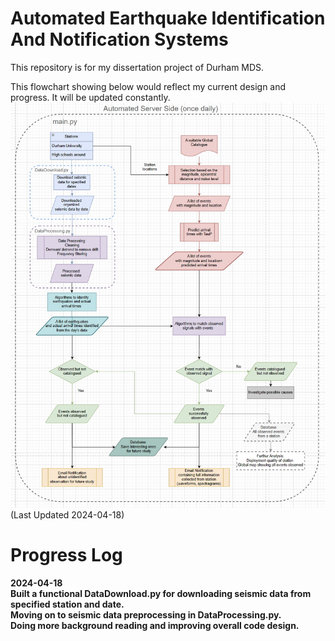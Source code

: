 # Automated Earthquake Identification And Notification Systems
This repository is for my dissertation project of Durham MDS. 


This flowchart showing below would reflect my current design and progress.
It will be updated constantly.
<img src="Flowchart.png" width="600"><br />
(Last Updated 2024-04-18)

# Progress Log
<b>2024-04-18<b/> <br />
Built a functional DataDownload.py for downloading seismic data from specified station and date.<br />
Moving on to seismic data preprocessing in DataProcessing.py. <br />
Doing more background reading and improving overall code design.<br />

<!-- draw.io diagram -->
<div class="mxgraph" style="max-width:100%;border:1px solid transparent;" data-mxgraph="{&quot;highlight&quot;:&quot;#0000ff&quot;,&quot;nav&quot;:true,&quot;resize&quot;:true,&quot;toolbar&quot;:&quot;zoom layers tags lightbox&quot;,&quot;edit&quot;:&quot;_blank&quot;,&quot;xml&quot;:&quot;&lt;mxfile host=\&quot;app.diagrams.net\&quot; modified=\&quot;2024-04-19T07:48:42.076Z\&quot; agent=\&quot;Mozilla/5.0 (Windows NT 10.0; Win64; x64) AppleWebKit/537.36 (KHTML, like Gecko) Chrome/123.0.0.0 Safari/537.36 Edg/123.0.0.0\&quot; etag=\&quot;BW_OB3jasQc9IB980AW9\&quot; version=\&quot;24.2.5\&quot; type=\&quot;google\&quot;&gt;\n  &lt;diagram id=\&quot;C5RBs43oDa-KdzZeNtuy\&quot; name=\&quot;Page-1\&quot;&gt;\n    &lt;mxGraphModel dx=\&quot;2893\&quot; dy=\&quot;1111\&quot; grid=\&quot;1\&quot; gridSize=\&quot;10\&quot; guides=\&quot;1\&quot; tooltips=\&quot;1\&quot; connect=\&quot;1\&quot; arrows=\&quot;1\&quot; fold=\&quot;1\&quot; page=\&quot;1\&quot; pageScale=\&quot;1\&quot; pageWidth=\&quot;827\&quot; pageHeight=\&quot;1169\&quot; math=\&quot;0\&quot; shadow=\&quot;0\&quot;&gt;\n      &lt;root&gt;\n        &lt;mxCell id=\&quot;WIyWlLk6GJQsqaUBKTNV-0\&quot; /&gt;\n        &lt;mxCell id=\&quot;WIyWlLk6GJQsqaUBKTNV-1\&quot; parent=\&quot;WIyWlLk6GJQsqaUBKTNV-0\&quot; /&gt;\n        &lt;mxCell id=\&quot;q90u5KoTLepI7LfrYKUF-15\&quot; value=\&quot;\&quot; style=\&quot;rounded=1;whiteSpace=wrap;html=1;fillColor=none;dashed=1;strokeWidth=2;strokeColor=#4D4D4D;\&quot; parent=\&quot;WIyWlLk6GJQsqaUBKTNV-1\&quot; vertex=\&quot;1\&quot;&gt;\n          &lt;mxGeometry y=\&quot;40\&quot; width=\&quot;1001.75\&quot; height=\&quot;1280\&quot; as=\&quot;geometry\&quot; /&gt;\n        &lt;/mxCell&gt;\n        &lt;mxCell id=\&quot;q90u5KoTLepI7LfrYKUF-11\&quot; value=\&quot;\&quot; style=\&quot;rounded=1;whiteSpace=wrap;html=1;fillColor=none;dashed=1;strokeWidth=2;strokeColor=#9673a6;\&quot; parent=\&quot;WIyWlLk6GJQsqaUBKTNV-1\&quot; vertex=\&quot;1\&quot;&gt;\n          &lt;mxGeometry x=\&quot;48.25\&quot; y=\&quot;409\&quot; width=\&quot;280\&quot; height=\&quot;205\&quot; as=\&quot;geometry\&quot; /&gt;\n        &lt;/mxCell&gt;\n        &lt;mxCell id=\&quot;wCw-hC6YUbfvhgpq3-qR-101\&quot; value=\&quot;\&quot; style=\&quot;rounded=1;whiteSpace=wrap;html=1;fillColor=none;dashed=1;strokeWidth=2;strokeColor=#58a6f8;\&quot; parent=\&quot;WIyWlLk6GJQsqaUBKTNV-1\&quot; vertex=\&quot;1\&quot;&gt;\n          &lt;mxGeometry x=\&quot;48.25\&quot; y=\&quot;210\&quot; width=\&quot;280\&quot; height=\&quot;177\&quot; as=\&quot;geometry\&quot; /&gt;\n        &lt;/mxCell&gt;\n        &lt;mxCell id=\&quot;wCw-hC6YUbfvhgpq3-qR-32\&quot; value=\&quot;\&quot; style=\&quot;edgeStyle=orthogonalEdgeStyle;rounded=0;orthogonalLoop=1;jettySize=auto;html=1;fillColor=#f8cecc;strokeColor=#b85450;\&quot; parent=\&quot;WIyWlLk6GJQsqaUBKTNV-1\&quot; source=\&quot;wCw-hC6YUbfvhgpq3-qR-13\&quot; target=\&quot;wCw-hC6YUbfvhgpq3-qR-31\&quot; edge=\&quot;1\&quot;&gt;\n          &lt;mxGeometry relative=\&quot;1\&quot; as=\&quot;geometry\&quot; /&gt;\n        &lt;/mxCell&gt;\n        &lt;mxCell id=\&quot;wCw-hC6YUbfvhgpq3-qR-13\&quot; value=\&quot;A list of events&amp;lt;div&amp;gt;with magnitude and location&amp;lt;/div&amp;gt;\&quot; style=\&quot;shape=parallelogram;perimeter=parallelogramPerimeter;whiteSpace=wrap;html=1;fixedSize=1;fillColor=#f8cecc;strokeColor=#b85450;\&quot; parent=\&quot;WIyWlLk6GJQsqaUBKTNV-1\&quot; vertex=\&quot;1\&quot;&gt;\n          &lt;mxGeometry x=\&quot;505.19\&quot; y=\&quot;310\&quot; width=\&quot;204.12\&quot; height=\&quot;50\&quot; as=\&quot;geometry\&quot; /&gt;\n        &lt;/mxCell&gt;\n        &lt;mxCell id=\&quot;wCw-hC6YUbfvhgpq3-qR-16\&quot; value=\&quot;\&quot; style=\&quot;edgeStyle=orthogonalEdgeStyle;rounded=0;orthogonalLoop=1;jettySize=auto;html=1;fillColor=#f8cecc;strokeColor=#b85450;\&quot; parent=\&quot;WIyWlLk6GJQsqaUBKTNV-1\&quot; source=\&quot;wCw-hC6YUbfvhgpq3-qR-14\&quot; target=\&quot;wCw-hC6YUbfvhgpq3-qR-15\&quot; edge=\&quot;1\&quot;&gt;\n          &lt;mxGeometry relative=\&quot;1\&quot; as=\&quot;geometry\&quot; /&gt;\n        &lt;/mxCell&gt;\n        &lt;mxCell id=\&quot;wCw-hC6YUbfvhgpq3-qR-14\&quot; value=\&quot;A suitable Global Catalogue\&quot; style=\&quot;shape=document;whiteSpace=wrap;html=1;boundedLbl=1;fillColor=#f8cecc;strokeColor=#b85450;\&quot; parent=\&quot;WIyWlLk6GJQsqaUBKTNV-1\&quot; vertex=\&quot;1\&quot;&gt;\n          &lt;mxGeometry x=\&quot;547.25\&quot; y=\&quot;110\&quot; width=\&quot;120\&quot; height=\&quot;70\&quot; as=\&quot;geometry\&quot; /&gt;\n        &lt;/mxCell&gt;\n        &lt;mxCell id=\&quot;wCw-hC6YUbfvhgpq3-qR-18\&quot; value=\&quot;\&quot; style=\&quot;edgeStyle=orthogonalEdgeStyle;rounded=0;orthogonalLoop=1;jettySize=auto;html=1;fillColor=#f8cecc;strokeColor=#b85450;\&quot; parent=\&quot;WIyWlLk6GJQsqaUBKTNV-1\&quot; source=\&quot;wCw-hC6YUbfvhgpq3-qR-15\&quot; target=\&quot;wCw-hC6YUbfvhgpq3-qR-13\&quot; edge=\&quot;1\&quot;&gt;\n          &lt;mxGeometry relative=\&quot;1\&quot; as=\&quot;geometry\&quot; /&gt;\n        &lt;/mxCell&gt;\n        &lt;mxCell id=\&quot;wCw-hC6YUbfvhgpq3-qR-15\&quot; value=\&quot;Selection&amp;amp;nbsp;&amp;lt;span style=&amp;quot;background-color: initial;&amp;quot;&amp;gt;based on the magnitude, epicentral distance and noise level&amp;lt;/span&amp;gt;\&quot; style=\&quot;shape=process;whiteSpace=wrap;html=1;backgroundOutline=1;fillColor=#f8cecc;strokeColor=#b85450;\&quot; parent=\&quot;WIyWlLk6GJQsqaUBKTNV-1\&quot; vertex=\&quot;1\&quot;&gt;\n          &lt;mxGeometry x=\&quot;506.25\&quot; y=\&quot;210\&quot; width=\&quot;202\&quot; height=\&quot;60\&quot; as=\&quot;geometry\&quot; /&gt;\n        &lt;/mxCell&gt;\n        &lt;mxCell id=\&quot;wCw-hC6YUbfvhgpq3-qR-30\&quot; value=\&quot;\&quot; style=\&quot;edgeStyle=orthogonalEdgeStyle;rounded=0;orthogonalLoop=1;jettySize=auto;html=1;fillColor=#dae8fc;strokeColor=#6c8ebf;\&quot; parent=\&quot;WIyWlLk6GJQsqaUBKTNV-1\&quot; source=\&quot;wCw-hC6YUbfvhgpq3-qR-22\&quot; target=\&quot;wCw-hC6YUbfvhgpq3-qR-29\&quot; edge=\&quot;1\&quot;&gt;\n          &lt;mxGeometry relative=\&quot;1\&quot; as=\&quot;geometry\&quot; /&gt;\n        &lt;/mxCell&gt;\n        &lt;mxCell id=\&quot;wCw-hC6YUbfvhgpq3-qR-22\&quot; value=\&quot;Stations\&quot; style=\&quot;swimlane;fontStyle=0;childLayout=stackLayout;horizontal=1;startSize=30;horizontalStack=0;resizeParent=1;resizeParentMax=0;resizeLast=0;collapsible=1;marginBottom=0;whiteSpace=wrap;html=1;fillColor=#dae8fc;strokeColor=#6c8ebf;\&quot; parent=\&quot;WIyWlLk6GJQsqaUBKTNV-1\&quot; vertex=\&quot;1\&quot;&gt;\n          &lt;mxGeometry x=\&quot;115.49\&quot; y=\&quot;100\&quot; width=\&quot;140\&quot; height=\&quot;90\&quot; as=\&quot;geometry\&quot;&gt;\n            &lt;mxRectangle x=\&quot;20\&quot; y=\&quot;290\&quot; width=\&quot;60\&quot; height=\&quot;30\&quot; as=\&quot;alternateBounds\&quot; /&gt;\n          &lt;/mxGeometry&gt;\n        &lt;/mxCell&gt;\n        &lt;mxCell id=\&quot;wCw-hC6YUbfvhgpq3-qR-23\&quot; value=\&quot;Durham University\&quot; style=\&quot;text;strokeColor=#6c8ebf;fillColor=#dae8fc;align=left;verticalAlign=middle;spacingLeft=4;spacingRight=4;overflow=hidden;points=[[0,0.5],[1,0.5]];portConstraint=eastwest;rotatable=0;whiteSpace=wrap;html=1;\&quot; parent=\&quot;wCw-hC6YUbfvhgpq3-qR-22\&quot; vertex=\&quot;1\&quot;&gt;\n          &lt;mxGeometry y=\&quot;30\&quot; width=\&quot;140\&quot; height=\&quot;30\&quot; as=\&quot;geometry\&quot; /&gt;\n        &lt;/mxCell&gt;\n        &lt;mxCell id=\&quot;wCw-hC6YUbfvhgpq3-qR-24\&quot; value=\&quot;HIgh schools around\&quot; style=\&quot;text;strokeColor=#6c8ebf;fillColor=#dae8fc;align=left;verticalAlign=middle;spacingLeft=4;spacingRight=4;overflow=hidden;points=[[0,0.5],[1,0.5]];portConstraint=eastwest;rotatable=0;whiteSpace=wrap;html=1;\&quot; parent=\&quot;wCw-hC6YUbfvhgpq3-qR-22\&quot; vertex=\&quot;1\&quot;&gt;\n          &lt;mxGeometry y=\&quot;60\&quot; width=\&quot;140\&quot; height=\&quot;30\&quot; as=\&quot;geometry\&quot; /&gt;\n        &lt;/mxCell&gt;\n        &lt;mxCell id=\&quot;q90u5KoTLepI7LfrYKUF-9\&quot; style=\&quot;edgeStyle=orthogonalEdgeStyle;rounded=0;orthogonalLoop=1;jettySize=auto;html=1;exitX=0.5;exitY=1;exitDx=0;exitDy=0;entryX=0.5;entryY=0;entryDx=0;entryDy=0;fillColor=#dae8fc;strokeColor=#6c8ebf;\&quot; parent=\&quot;WIyWlLk6GJQsqaUBKTNV-1\&quot; source=\&quot;wCw-hC6YUbfvhgpq3-qR-29\&quot; target=\&quot;q90u5KoTLepI7LfrYKUF-8\&quot; edge=\&quot;1\&quot;&gt;\n          &lt;mxGeometry relative=\&quot;1\&quot; as=\&quot;geometry\&quot; /&gt;\n        &lt;/mxCell&gt;\n        &lt;mxCell id=\&quot;wCw-hC6YUbfvhgpq3-qR-29\&quot; value=\&quot;Download seismic data for specified dates\&quot; style=\&quot;rounded=0;whiteSpace=wrap;html=1;fillColor=#dae8fc;strokeColor=#6c8ebf;\&quot; parent=\&quot;WIyWlLk6GJQsqaUBKTNV-1\&quot; vertex=\&quot;1\&quot;&gt;\n          &lt;mxGeometry x=\&quot;126.24\&quot; y=\&quot;240\&quot; width=\&quot;120\&quot; height=\&quot;50\&quot; as=\&quot;geometry\&quot; /&gt;\n        &lt;/mxCell&gt;\n        &lt;mxCell id=\&quot;wCw-hC6YUbfvhgpq3-qR-42\&quot; value=\&quot;\&quot; style=\&quot;edgeStyle=orthogonalEdgeStyle;rounded=0;orthogonalLoop=1;jettySize=auto;html=1;fillColor=#f8cecc;strokeColor=#b85450;\&quot; parent=\&quot;WIyWlLk6GJQsqaUBKTNV-1\&quot; source=\&quot;wCw-hC6YUbfvhgpq3-qR-31\&quot; target=\&quot;wCw-hC6YUbfvhgpq3-qR-41\&quot; edge=\&quot;1\&quot;&gt;\n          &lt;mxGeometry relative=\&quot;1\&quot; as=\&quot;geometry\&quot; /&gt;\n        &lt;/mxCell&gt;\n        &lt;mxCell id=\&quot;wCw-hC6YUbfvhgpq3-qR-31\&quot; value=\&quot;Predict arrival times with TauP\&quot; style=\&quot;shape=process;whiteSpace=wrap;html=1;backgroundOutline=1;fillColor=#f8cecc;strokeColor=#b85450;\&quot; parent=\&quot;WIyWlLk6GJQsqaUBKTNV-1\&quot; vertex=\&quot;1\&quot;&gt;\n          &lt;mxGeometry x=\&quot;544\&quot; y=\&quot;400\&quot; width=\&quot;126.5\&quot; height=\&quot;60\&quot; as=\&quot;geometry\&quot; /&gt;\n        &lt;/mxCell&gt;\n        &lt;mxCell id=\&quot;wCw-hC6YUbfvhgpq3-qR-83\&quot; style=\&quot;edgeStyle=orthogonalEdgeStyle;rounded=0;orthogonalLoop=1;jettySize=auto;html=1;exitX=1;exitY=0.5;exitDx=0;exitDy=0;\&quot; parent=\&quot;WIyWlLk6GJQsqaUBKTNV-1\&quot; source=\&quot;wCw-hC6YUbfvhgpq3-qR-36\&quot; target=\&quot;wCw-hC6YUbfvhgpq3-qR-60\&quot; edge=\&quot;1\&quot;&gt;\n          &lt;mxGeometry relative=\&quot;1\&quot; as=\&quot;geometry\&quot; /&gt;\n        &lt;/mxCell&gt;\n        &lt;mxCell id=\&quot;wCw-hC6YUbfvhgpq3-qR-91\&quot; style=\&quot;edgeStyle=orthogonalEdgeStyle;rounded=0;orthogonalLoop=1;jettySize=auto;html=1;exitX=0.5;exitY=1;exitDx=0;exitDy=0;\&quot; parent=\&quot;WIyWlLk6GJQsqaUBKTNV-1\&quot; source=\&quot;wCw-hC6YUbfvhgpq3-qR-36\&quot; target=\&quot;wCw-hC6YUbfvhgpq3-qR-79\&quot; edge=\&quot;1\&quot;&gt;\n          &lt;mxGeometry relative=\&quot;1\&quot; as=\&quot;geometry\&quot; /&gt;\n        &lt;/mxCell&gt;\n        &lt;mxCell id=\&quot;wCw-hC6YUbfvhgpq3-qR-36\&quot; value=\&quot;A list of earthquakes&amp;lt;div&amp;gt;and actual arrival times identified&amp;lt;/div&amp;gt;&amp;lt;div&amp;gt;from the day&amp;#39;s data&amp;lt;/div&amp;gt;\&quot; style=\&quot;shape=parallelogram;html=1;strokeWidth=2;perimeter=parallelogramPerimeter;whiteSpace=wrap;rounded=1;arcSize=12;size=0.23;fillColor=#b0e3e6;strokeColor=#0e8088;\&quot; parent=\&quot;WIyWlLk6GJQsqaUBKTNV-1\&quot; vertex=\&quot;1\&quot;&gt;\n          &lt;mxGeometry x=\&quot;66.33\&quot; y=\&quot;710\&quot; width=\&quot;242.37\&quot; height=\&quot;60\&quot; as=\&quot;geometry\&quot; /&gt;\n        &lt;/mxCell&gt;\n        &lt;mxCell id=\&quot;wCw-hC6YUbfvhgpq3-qR-40\&quot; value=\&quot;Station&amp;lt;div&amp;gt;locations&amp;lt;/div&amp;gt;\&quot; style=\&quot;text;html=1;align=center;verticalAlign=middle;whiteSpace=wrap;rounded=0;\&quot; parent=\&quot;WIyWlLk6GJQsqaUBKTNV-1\&quot; vertex=\&quot;1\&quot;&gt;\n          &lt;mxGeometry x=\&quot;414\&quot; y=\&quot;200\&quot; width=\&quot;60\&quot; height=\&quot;30\&quot; as=\&quot;geometry\&quot; /&gt;\n        &lt;/mxCell&gt;\n        &lt;mxCell id=\&quot;wCw-hC6YUbfvhgpq3-qR-49\&quot; value=\&quot;\&quot; style=\&quot;edgeStyle=orthogonalEdgeStyle;rounded=0;orthogonalLoop=1;jettySize=auto;html=1;entryX=0.5;entryY=0;entryDx=0;entryDy=0;\&quot; parent=\&quot;WIyWlLk6GJQsqaUBKTNV-1\&quot; source=\&quot;wCw-hC6YUbfvhgpq3-qR-41\&quot; target=\&quot;wCw-hC6YUbfvhgpq3-qR-60\&quot; edge=\&quot;1\&quot;&gt;\n          &lt;mxGeometry relative=\&quot;1\&quot; as=\&quot;geometry\&quot;&gt;\n            &lt;mxPoint x=\&quot;487.1494117647061\&quot; y=\&quot;760.0166875260745\&quot; as=\&quot;targetPoint\&quot; /&gt;\n          &lt;/mxGeometry&gt;\n        &lt;/mxCell&gt;\n        &lt;mxCell id=\&quot;wCw-hC6YUbfvhgpq3-qR-41\&quot; value=\&quot;A list of events&amp;lt;div&amp;gt;with magnitude and location+&amp;lt;/div&amp;gt;&amp;lt;div&amp;gt;predicted arrival times&amp;lt;/div&amp;gt;\&quot; style=\&quot;shape=parallelogram;html=1;strokeWidth=2;perimeter=parallelogramPerimeter;whiteSpace=wrap;rounded=1;arcSize=12;size=0.23;fillColor=#f8cecc;strokeColor=#b85450;\&quot; parent=\&quot;WIyWlLk6GJQsqaUBKTNV-1\&quot; vertex=\&quot;1\&quot;&gt;\n          &lt;mxGeometry x=\&quot;460\&quot; y=\&quot;495\&quot; width=\&quot;294.5\&quot; height=\&quot;60\&quot; as=\&quot;geometry\&quot; /&gt;\n        &lt;/mxCell&gt;\n        &lt;mxCell id=\&quot;q90u5KoTLepI7LfrYKUF-3\&quot; style=\&quot;edgeStyle=orthogonalEdgeStyle;rounded=0;orthogonalLoop=1;jettySize=auto;html=1;exitX=0.5;exitY=1;exitDx=0;exitDy=0;entryX=0.5;entryY=0;entryDx=0;entryDy=0;fillColor=#dae8fc;strokeColor=#6c8ebf;\&quot; parent=\&quot;WIyWlLk6GJQsqaUBKTNV-1\&quot; source=\&quot;wCw-hC6YUbfvhgpq3-qR-43\&quot; target=\&quot;q90u5KoTLepI7LfrYKUF-1\&quot; edge=\&quot;1\&quot;&gt;\n          &lt;mxGeometry relative=\&quot;1\&quot; as=\&quot;geometry\&quot; /&gt;\n        &lt;/mxCell&gt;\n        &lt;mxCell id=\&quot;wCw-hC6YUbfvhgpq3-qR-43\&quot; value=\&quot;Data Processing:&amp;lt;div&amp;gt;Cleaning&amp;lt;br&amp;gt;&amp;lt;div&amp;gt;Demean/ detrend to remove drift&amp;lt;/div&amp;gt;&amp;lt;div&amp;gt;Frequency filtering&amp;lt;/div&amp;gt;&amp;lt;/div&amp;gt;\&quot; style=\&quot;shape=process;whiteSpace=wrap;html=1;backgroundOutline=1;fillColor=#e1d5e7;strokeColor=#9673a6;\&quot; parent=\&quot;WIyWlLk6GJQsqaUBKTNV-1\&quot; vertex=\&quot;1\&quot;&gt;\n          &lt;mxGeometry x=\&quot;71.99\&quot; y=\&quot;443\&quot; width=\&quot;231\&quot; height=\&quot;75\&quot; as=\&quot;geometry\&quot; /&gt;\n        &lt;/mxCell&gt;\n        &lt;mxCell id=\&quot;wCw-hC6YUbfvhgpq3-qR-82\&quot; value=\&quot;\&quot; style=\&quot;edgeStyle=orthogonalEdgeStyle;rounded=0;orthogonalLoop=1;jettySize=auto;html=1;fillColor=#b0e3e6;strokeColor=#0e8088;\&quot; parent=\&quot;WIyWlLk6GJQsqaUBKTNV-1\&quot; source=\&quot;wCw-hC6YUbfvhgpq3-qR-59\&quot; target=\&quot;wCw-hC6YUbfvhgpq3-qR-36\&quot; edge=\&quot;1\&quot;&gt;\n          &lt;mxGeometry relative=\&quot;1\&quot; as=\&quot;geometry\&quot; /&gt;\n        &lt;/mxCell&gt;\n        &lt;mxCell id=\&quot;wCw-hC6YUbfvhgpq3-qR-59\&quot; value=\&quot;Algorithms to identify earthquakes and actual arrival times&amp;amp;nbsp;\&quot; style=\&quot;rounded=0;whiteSpace=wrap;html=1;fillColor=#b0e3e6;strokeColor=#0e8088;\&quot; parent=\&quot;WIyWlLk6GJQsqaUBKTNV-1\&quot; vertex=\&quot;1\&quot;&gt;\n          &lt;mxGeometry x=\&quot;105.74000000000001\&quot; y=\&quot;630\&quot; width=\&quot;161\&quot; height=\&quot;60\&quot; as=\&quot;geometry\&quot; /&gt;\n        &lt;/mxCell&gt;\n        &lt;mxCell id=\&quot;wCw-hC6YUbfvhgpq3-qR-65\&quot; value=\&quot;\&quot; style=\&quot;edgeStyle=orthogonalEdgeStyle;rounded=0;orthogonalLoop=1;jettySize=auto;html=1;\&quot; parent=\&quot;WIyWlLk6GJQsqaUBKTNV-1\&quot; source=\&quot;wCw-hC6YUbfvhgpq3-qR-60\&quot; target=\&quot;wCw-hC6YUbfvhgpq3-qR-64\&quot; edge=\&quot;1\&quot;&gt;\n          &lt;mxGeometry relative=\&quot;1\&quot; as=\&quot;geometry\&quot; /&gt;\n        &lt;/mxCell&gt;\n        &lt;mxCell id=\&quot;wCw-hC6YUbfvhgpq3-qR-60\&quot; value=\&quot;Algorithms to match observed signals with events&amp;amp;nbsp;&amp;amp;nbsp;\&quot; style=\&quot;rounded=0;whiteSpace=wrap;html=1;fillColor=#e1d5e7;strokeColor=#9673a6;\&quot; parent=\&quot;WIyWlLk6GJQsqaUBKTNV-1\&quot; vertex=\&quot;1\&quot;&gt;\n          &lt;mxGeometry x=\&quot;520.5\&quot; y=\&quot;710\&quot; width=\&quot;173.5\&quot; height=\&quot;60\&quot; as=\&quot;geometry\&quot; /&gt;\n        &lt;/mxCell&gt;\n        &lt;mxCell id=\&quot;wCw-hC6YUbfvhgpq3-qR-76\&quot; value=\&quot;\&quot; style=\&quot;edgeStyle=orthogonalEdgeStyle;rounded=0;orthogonalLoop=1;jettySize=auto;html=1;fillColor=#d5e8d4;strokeColor=#82b366;\&quot; parent=\&quot;WIyWlLk6GJQsqaUBKTNV-1\&quot; source=\&quot;wCw-hC6YUbfvhgpq3-qR-64\&quot; target=\&quot;wCw-hC6YUbfvhgpq3-qR-73\&quot; edge=\&quot;1\&quot;&gt;\n          &lt;mxGeometry relative=\&quot;1\&quot; as=\&quot;geometry\&quot; /&gt;\n        &lt;/mxCell&gt;\n        &lt;mxCell id=\&quot;wCw-hC6YUbfvhgpq3-qR-80\&quot; value=\&quot;\&quot; style=\&quot;edgeStyle=orthogonalEdgeStyle;rounded=0;orthogonalLoop=1;jettySize=auto;html=1;fillColor=#d5e8d4;strokeColor=#82b366;\&quot; parent=\&quot;WIyWlLk6GJQsqaUBKTNV-1\&quot; source=\&quot;wCw-hC6YUbfvhgpq3-qR-64\&quot; target=\&quot;wCw-hC6YUbfvhgpq3-qR-74\&quot; edge=\&quot;1\&quot;&gt;\n          &lt;mxGeometry relative=\&quot;1\&quot; as=\&quot;geometry\&quot; /&gt;\n        &lt;/mxCell&gt;\n        &lt;mxCell id=\&quot;wCw-hC6YUbfvhgpq3-qR-64\&quot; value=\&quot;Event match with&amp;amp;nbsp;&amp;lt;div&amp;gt;observed signal&amp;lt;/div&amp;gt;\&quot; style=\&quot;rhombus;whiteSpace=wrap;html=1;fillColor=#d5e8d4;strokeColor=#82b366;\&quot; parent=\&quot;WIyWlLk6GJQsqaUBKTNV-1\&quot; vertex=\&quot;1\&quot;&gt;\n          &lt;mxGeometry x=\&quot;530.5\&quot; y=\&quot;850\&quot; width=\&quot;153\&quot; height=\&quot;80\&quot; as=\&quot;geometry\&quot; /&gt;\n        &lt;/mxCell&gt;\n        &lt;mxCell id=\&quot;wCw-hC6YUbfvhgpq3-qR-69\&quot; value=\&quot;Yes\&quot; style=\&quot;text;html=1;align=center;verticalAlign=middle;whiteSpace=wrap;rounded=0;\&quot; parent=\&quot;WIyWlLk6GJQsqaUBKTNV-1\&quot; vertex=\&quot;1\&quot;&gt;\n          &lt;mxGeometry x=\&quot;610.25\&quot; y=\&quot;940\&quot; width=\&quot;60\&quot; height=\&quot;30\&quot; as=\&quot;geometry\&quot; /&gt;\n        &lt;/mxCell&gt;\n        &lt;mxCell id=\&quot;wCw-hC6YUbfvhgpq3-qR-72\&quot; value=\&quot;No\&quot; style=\&quot;text;html=1;align=center;verticalAlign=middle;whiteSpace=wrap;rounded=0;\&quot; parent=\&quot;WIyWlLk6GJQsqaUBKTNV-1\&quot; vertex=\&quot;1\&quot;&gt;\n          &lt;mxGeometry x=\&quot;708\&quot; y=\&quot;860\&quot; width=\&quot;60\&quot; height=\&quot;30\&quot; as=\&quot;geometry\&quot; /&gt;\n        &lt;/mxCell&gt;\n        &lt;mxCell id=\&quot;wCw-hC6YUbfvhgpq3-qR-92\&quot; style=\&quot;edgeStyle=orthogonalEdgeStyle;rounded=0;orthogonalLoop=1;jettySize=auto;html=1;exitX=0;exitY=0.5;exitDx=0;exitDy=0;entryX=1;entryY=0.5;entryDx=0;entryDy=0;fillColor=#d5e8d4;strokeColor=#82b366;\&quot; parent=\&quot;WIyWlLk6GJQsqaUBKTNV-1\&quot; source=\&quot;wCw-hC6YUbfvhgpq3-qR-73\&quot; target=\&quot;wCw-hC6YUbfvhgpq3-qR-79\&quot; edge=\&quot;1\&quot;&gt;\n          &lt;mxGeometry relative=\&quot;1\&quot; as=\&quot;geometry\&quot; /&gt;\n        &lt;/mxCell&gt;\n        &lt;mxCell id=\&quot;wCw-hC6YUbfvhgpq3-qR-111\&quot; style=\&quot;edgeStyle=orthogonalEdgeStyle;rounded=0;orthogonalLoop=1;jettySize=auto;html=1;entryX=0.923;entryY=0.5;entryDx=0;entryDy=0;entryPerimeter=0;\&quot; parent=\&quot;WIyWlLk6GJQsqaUBKTNV-1\&quot; source=\&quot;wCw-hC6YUbfvhgpq3-qR-73\&quot; target=\&quot;wCw-hC6YUbfvhgpq3-qR-107\&quot; edge=\&quot;1\&quot;&gt;\n          &lt;mxGeometry relative=\&quot;1\&quot; as=\&quot;geometry\&quot;&gt;\n            &lt;Array as=\&quot;points\&quot;&gt;\n              &lt;mxPoint x=\&quot;607\&quot; y=\&quot;1140\&quot; /&gt;\n            &lt;/Array&gt;\n            &lt;mxPoint x=\&quot;546.5662499999999\&quot; y=\&quot;1140\&quot; as=\&quot;targetPoint\&quot; /&gt;\n          &lt;/mxGeometry&gt;\n        &lt;/mxCell&gt;\n        &lt;mxCell id=\&quot;ybGf1RiUnMT0MFURnCF_-5\&quot; style=\&quot;edgeStyle=orthogonalEdgeStyle;rounded=0;orthogonalLoop=1;jettySize=auto;html=1;entryX=0.5;entryY=0;entryDx=0;entryDy=0;strokeColor=#808080;\&quot; parent=\&quot;WIyWlLk6GJQsqaUBKTNV-1\&quot; source=\&quot;wCw-hC6YUbfvhgpq3-qR-73\&quot; target=\&quot;ybGf1RiUnMT0MFURnCF_-2\&quot; edge=\&quot;1\&quot;&gt;\n          &lt;mxGeometry relative=\&quot;1\&quot; as=\&quot;geometry\&quot; /&gt;\n        &lt;/mxCell&gt;\n        &lt;mxCell id=\&quot;wCw-hC6YUbfvhgpq3-qR-73\&quot; value=\&quot;&amp;lt;span style=&amp;quot;background-color: initial;&amp;quot;&amp;gt;Events&amp;amp;nbsp;&amp;lt;/span&amp;gt;&amp;lt;div&amp;gt;&amp;lt;span style=&amp;quot;background-color: initial;&amp;quot;&amp;gt;successfully&amp;amp;nbsp;&amp;lt;/span&amp;gt;&amp;lt;/div&amp;gt;&amp;lt;div&amp;gt;&amp;lt;span style=&amp;quot;background-color: initial;&amp;quot;&amp;gt;observed&amp;amp;nbsp;&amp;lt;/span&amp;gt;&amp;lt;/div&amp;gt;\&quot; style=\&quot;shape=parallelogram;html=1;strokeWidth=1;perimeter=parallelogramPerimeter;whiteSpace=wrap;rounded=1;arcSize=12;size=0.23;fillColor=#d5e8d4;strokeColor=#82b366;\&quot; parent=\&quot;WIyWlLk6GJQsqaUBKTNV-1\&quot; vertex=\&quot;1\&quot;&gt;\n          &lt;mxGeometry x=\&quot;522.5\&quot; y=\&quot;1000\&quot; width=\&quot;169\&quot; height=\&quot;60\&quot; as=\&quot;geometry\&quot; /&gt;\n        &lt;/mxCell&gt;\n        &lt;mxCell id=\&quot;wCw-hC6YUbfvhgpq3-qR-100\&quot; value=\&quot;\&quot; style=\&quot;edgeStyle=orthogonalEdgeStyle;rounded=0;orthogonalLoop=1;jettySize=auto;html=1;\&quot; parent=\&quot;WIyWlLk6GJQsqaUBKTNV-1\&quot; source=\&quot;wCw-hC6YUbfvhgpq3-qR-74\&quot; target=\&quot;wCw-hC6YUbfvhgpq3-qR-99\&quot; edge=\&quot;1\&quot;&gt;\n          &lt;mxGeometry relative=\&quot;1\&quot; as=\&quot;geometry\&quot; /&gt;\n        &lt;/mxCell&gt;\n        &lt;mxCell id=\&quot;wCw-hC6YUbfvhgpq3-qR-74\&quot; value=\&quot;Events&amp;amp;nbsp;&amp;lt;span style=&amp;quot;background-color: initial;&amp;quot;&amp;gt;catalogued&amp;amp;nbsp;&amp;lt;/span&amp;gt;&amp;lt;div&amp;gt;but not observed&amp;lt;/div&amp;gt;\&quot; style=\&quot;shape=parallelogram;html=1;strokeWidth=1;perimeter=parallelogramPerimeter;whiteSpace=wrap;rounded=1;arcSize=12;size=0.23;fillColor=#d5e8d4;strokeColor=#82b366;\&quot; parent=\&quot;WIyWlLk6GJQsqaUBKTNV-1\&quot; vertex=\&quot;1\&quot;&gt;\n          &lt;mxGeometry x=\&quot;753.5\&quot; y=\&quot;860\&quot; width=\&quot;179.5\&quot; height=\&quot;60\&quot; as=\&quot;geometry\&quot; /&gt;\n        &lt;/mxCell&gt;\n        &lt;mxCell id=\&quot;wCw-hC6YUbfvhgpq3-qR-98\&quot; value=\&quot;\&quot; style=\&quot;edgeStyle=orthogonalEdgeStyle;rounded=0;orthogonalLoop=1;jettySize=auto;html=1;\&quot; parent=\&quot;WIyWlLk6GJQsqaUBKTNV-1\&quot; source=\&quot;wCw-hC6YUbfvhgpq3-qR-75\&quot; target=\&quot;wCw-hC6YUbfvhgpq3-qR-96\&quot; edge=\&quot;1\&quot;&gt;\n          &lt;mxGeometry relative=\&quot;1\&quot; as=\&quot;geometry\&quot; /&gt;\n        &lt;/mxCell&gt;\n        &lt;mxCell id=\&quot;wCw-hC6YUbfvhgpq3-qR-110\&quot; style=\&quot;edgeStyle=orthogonalEdgeStyle;rounded=0;orthogonalLoop=1;jettySize=auto;html=1;exitX=0.5;exitY=1;exitDx=0;exitDy=0;\&quot; parent=\&quot;WIyWlLk6GJQsqaUBKTNV-1\&quot; source=\&quot;wCw-hC6YUbfvhgpq3-qR-75\&quot; target=\&quot;wCw-hC6YUbfvhgpq3-qR-107\&quot; edge=\&quot;1\&quot;&gt;\n          &lt;mxGeometry relative=\&quot;1\&quot; as=\&quot;geometry\&quot;&gt;\n            &lt;Array as=\&quot;points\&quot;&gt;\n              &lt;mxPoint x=\&quot;188\&quot; y=\&quot;1140\&quot; /&gt;\n            &lt;/Array&gt;\n            &lt;mxPoint x=\&quot;253.17375000000004\&quot; y=\&quot;1140\&quot; as=\&quot;targetPoint\&quot; /&gt;\n          &lt;/mxGeometry&gt;\n        &lt;/mxCell&gt;\n        &lt;mxCell id=\&quot;wCw-hC6YUbfvhgpq3-qR-75\&quot; value=\&quot;Events&amp;amp;nbsp;&amp;lt;span style=&amp;quot;background-color: initial;&amp;quot;&amp;gt;observed&amp;lt;/span&amp;gt;&amp;lt;div&amp;gt;but not&amp;amp;nbsp;&amp;lt;span style=&amp;quot;background-color: initial;&amp;quot;&amp;gt;catalogued&amp;lt;/span&amp;gt;&amp;lt;/div&amp;gt;\&quot; style=\&quot;shape=parallelogram;html=1;strokeWidth=1;perimeter=parallelogramPerimeter;whiteSpace=wrap;rounded=1;arcSize=12;size=0.23;fillColor=#d5e8d4;strokeColor=#82b366;\&quot; parent=\&quot;WIyWlLk6GJQsqaUBKTNV-1\&quot; vertex=\&quot;1\&quot;&gt;\n          &lt;mxGeometry x=\&quot;97.25\&quot; y=\&quot;1000\&quot; width=\&quot;180.5\&quot; height=\&quot;60\&quot; as=\&quot;geometry\&quot; /&gt;\n        &lt;/mxCell&gt;\n        &lt;mxCell id=\&quot;wCw-hC6YUbfvhgpq3-qR-89\&quot; value=\&quot;\&quot; style=\&quot;edgeStyle=orthogonalEdgeStyle;rounded=0;orthogonalLoop=1;jettySize=auto;html=1;fillColor=#d5e8d4;strokeColor=#82b366;\&quot; parent=\&quot;WIyWlLk6GJQsqaUBKTNV-1\&quot; source=\&quot;wCw-hC6YUbfvhgpq3-qR-79\&quot; target=\&quot;wCw-hC6YUbfvhgpq3-qR-75\&quot; edge=\&quot;1\&quot;&gt;\n          &lt;mxGeometry relative=\&quot;1\&quot; as=\&quot;geometry\&quot; /&gt;\n        &lt;/mxCell&gt;\n        &lt;mxCell id=\&quot;wCw-hC6YUbfvhgpq3-qR-79\&quot; value=\&quot;&amp;lt;div&amp;gt;Observed but not catalogued&amp;lt;/div&amp;gt;\&quot; style=\&quot;rhombus;whiteSpace=wrap;html=1;fillColor=#d5e8d4;strokeColor=#82b366;\&quot; parent=\&quot;WIyWlLk6GJQsqaUBKTNV-1\&quot; vertex=\&quot;1\&quot;&gt;\n          &lt;mxGeometry x=\&quot;110.99000000000001\&quot; y=\&quot;850\&quot; width=\&quot;153\&quot; height=\&quot;80\&quot; as=\&quot;geometry\&quot; /&gt;\n        &lt;/mxCell&gt;\n        &lt;mxCell id=\&quot;wCw-hC6YUbfvhgpq3-qR-90\&quot; value=\&quot;Yes\&quot; style=\&quot;text;html=1;align=center;verticalAlign=middle;whiteSpace=wrap;rounded=0;\&quot; parent=\&quot;WIyWlLk6GJQsqaUBKTNV-1\&quot; vertex=\&quot;1\&quot;&gt;\n          &lt;mxGeometry x=\&quot;187.49\&quot; y=\&quot;940\&quot; width=\&quot;60\&quot; height=\&quot;30\&quot; as=\&quot;geometry\&quot; /&gt;\n        &lt;/mxCell&gt;\n        &lt;mxCell id=\&quot;wCw-hC6YUbfvhgpq3-qR-94\&quot; value=\&quot;Email Notification&amp;lt;div&amp;gt;containing full information collected from station&amp;lt;/div&amp;gt;&amp;lt;div&amp;gt;(waveforms, spectragrams)&amp;lt;/div&amp;gt;\&quot; style=\&quot;shape=process;whiteSpace=wrap;html=1;backgroundOutline=1;fillColor=#ffe6cc;strokeColor=#d79b00;\&quot; parent=\&quot;WIyWlLk6GJQsqaUBKTNV-1\&quot; vertex=\&quot;1\&quot;&gt;\n          &lt;mxGeometry x=\&quot;507.25\&quot; y=\&quot;1210\&quot; width=\&quot;199.5\&quot; height=\&quot;60\&quot; as=\&quot;geometry\&quot; /&gt;\n        &lt;/mxCell&gt;\n        &lt;mxCell id=\&quot;wCw-hC6YUbfvhgpq3-qR-96\&quot; value=\&quot;Email Notification&amp;lt;div&amp;gt;about unidentified observation for future study&amp;lt;/div&amp;gt;\&quot; style=\&quot;shape=process;whiteSpace=wrap;html=1;backgroundOutline=1;fillColor=#ffe6cc;strokeColor=#d79b00;\&quot; parent=\&quot;WIyWlLk6GJQsqaUBKTNV-1\&quot; vertex=\&quot;1\&quot;&gt;\n          &lt;mxGeometry x=\&quot;87.75000000000001\&quot; y=\&quot;1210\&quot; width=\&quot;199.5\&quot; height=\&quot;60\&quot; as=\&quot;geometry\&quot; /&gt;\n        &lt;/mxCell&gt;\n        &lt;mxCell id=\&quot;wCw-hC6YUbfvhgpq3-qR-99\&quot; value=\&quot;Investigate possible causes\&quot; style=\&quot;rounded=0;whiteSpace=wrap;html=1;fillColor=#CCCCCC;strokeColor=#666666;\&quot; parent=\&quot;WIyWlLk6GJQsqaUBKTNV-1\&quot; vertex=\&quot;1\&quot;&gt;\n          &lt;mxGeometry x=\&quot;766.25\&quot; y=\&quot;940\&quot; width=\&quot;154\&quot; height=\&quot;40\&quot; as=\&quot;geometry\&quot; /&gt;\n        &lt;/mxCell&gt;\n        &lt;mxCell id=\&quot;wCw-hC6YUbfvhgpq3-qR-104\&quot; value=\&quot;&amp;lt;h1 style=&amp;quot;margin-top: 0px;&amp;quot;&amp;gt;&amp;lt;font style=&amp;quot;font-weight: normal;&amp;quot; color=&amp;quot;#636363&amp;quot;&amp;gt;Automated Server Side (once daily)&amp;lt;/font&amp;gt;&amp;lt;/h1&amp;gt;\&quot; style=\&quot;text;html=1;whiteSpace=wrap;overflow=hidden;rounded=0;\&quot; parent=\&quot;WIyWlLk6GJQsqaUBKTNV-1\&quot; vertex=\&quot;1\&quot;&gt;\n          &lt;mxGeometry x=\&quot;288.63\&quot; width=\&quot;424.5\&quot; height=\&quot;50\&quot; as=\&quot;geometry\&quot; /&gt;\n        &lt;/mxCell&gt;\n        &lt;mxCell id=\&quot;wCw-hC6YUbfvhgpq3-qR-107\&quot; value=\&quot;Database:&amp;lt;div&amp;gt;Save interesting ones&amp;lt;/div&amp;gt;&amp;lt;div&amp;gt;&amp;amp;nbsp;for future study&amp;lt;/div&amp;gt;\&quot; style=\&quot;shape=parallelogram;html=1;strokeWidth=2;perimeter=parallelogramPerimeter;whiteSpace=wrap;rounded=1;arcSize=12;size=0.23;fillColor=#9AC7BF;strokeColor=#799C96;\&quot; parent=\&quot;WIyWlLk6GJQsqaUBKTNV-1\&quot; vertex=\&quot;1\&quot;&gt;\n          &lt;mxGeometry x=\&quot;307.94\&quot; y=\&quot;1109\&quot; width=\&quot;197.25\&quot; height=\&quot;60\&quot; as=\&quot;geometry\&quot; /&gt;\n        &lt;/mxCell&gt;\n        &lt;mxCell id=\&quot;wCw-hC6YUbfvhgpq3-qR-112\&quot; style=\&quot;edgeStyle=orthogonalEdgeStyle;rounded=0;orthogonalLoop=1;jettySize=auto;html=1;exitX=0.5;exitY=1;exitDx=0;exitDy=0;entryX=0.5;entryY=0;entryDx=0;entryDy=0;\&quot; parent=\&quot;WIyWlLk6GJQsqaUBKTNV-1\&quot; source=\&quot;wCw-hC6YUbfvhgpq3-qR-73\&quot; target=\&quot;wCw-hC6YUbfvhgpq3-qR-94\&quot; edge=\&quot;1\&quot;&gt;\n          &lt;mxGeometry relative=\&quot;1\&quot; as=\&quot;geometry\&quot;&gt;\n            &lt;mxPoint x=\&quot;607\&quot; y=\&quot;1190\&quot; as=\&quot;targetPoint\&quot; /&gt;\n          &lt;/mxGeometry&gt;\n        &lt;/mxCell&gt;\n        &lt;mxCell id=\&quot;ybGf1RiUnMT0MFURnCF_-7\&quot; style=\&quot;edgeStyle=orthogonalEdgeStyle;rounded=0;orthogonalLoop=1;jettySize=auto;html=1;exitX=0.5;exitY=1;exitDx=0;exitDy=0;entryX=0.5;entryY=0;entryDx=0;entryDy=0;strokeColor=#7A7A7A;\&quot; parent=\&quot;WIyWlLk6GJQsqaUBKTNV-1\&quot; source=\&quot;ybGf1RiUnMT0MFURnCF_-2\&quot; target=\&quot;ybGf1RiUnMT0MFURnCF_-6\&quot; edge=\&quot;1\&quot;&gt;\n          &lt;mxGeometry relative=\&quot;1\&quot; as=\&quot;geometry\&quot; /&gt;\n        &lt;/mxCell&gt;\n        &lt;mxCell id=\&quot;ybGf1RiUnMT0MFURnCF_-2\&quot; value=\&quot;Database:&amp;lt;div&amp;gt;All observed events&amp;amp;nbsp;&amp;lt;/div&amp;gt;&amp;lt;div&amp;gt;from a station&amp;lt;/div&amp;gt;\&quot; style=\&quot;shape=parallelogram;html=1;strokeWidth=2;perimeter=parallelogramPerimeter;whiteSpace=wrap;rounded=1;arcSize=12;size=0.23;fillColor=#f5f5f5;strokeColor=#666666;fontColor=#333333;dashed=1;\&quot; parent=\&quot;WIyWlLk6GJQsqaUBKTNV-1\&quot; vertex=\&quot;1\&quot;&gt;\n          &lt;mxGeometry x=\&quot;753.5\&quot; y=\&quot;1060\&quot; width=\&quot;170\&quot; height=\&quot;60\&quot; as=\&quot;geometry\&quot; /&gt;\n        &lt;/mxCell&gt;\n        &lt;mxCell id=\&quot;ybGf1RiUnMT0MFURnCF_-6\&quot; value=\&quot;Furthur Analysis:&amp;lt;div&amp;gt;Deployment quality of station&amp;amp;nbsp;&amp;lt;br&amp;gt;&amp;lt;/div&amp;gt;&amp;lt;div&amp;gt;Global map showing all events observed&amp;lt;/div&amp;gt;\&quot; style=\&quot;rounded=0;whiteSpace=wrap;html=1;dashed=1;strokeWidth=2;strokeColor=#808080;\&quot; parent=\&quot;WIyWlLk6GJQsqaUBKTNV-1\&quot; vertex=\&quot;1\&quot;&gt;\n          &lt;mxGeometry x=\&quot;731.25\&quot; y=\&quot;1155\&quot; width=\&quot;224\&quot; height=\&quot;60\&quot; as=\&quot;geometry\&quot; /&gt;\n        &lt;/mxCell&gt;\n        &lt;mxCell id=\&quot;q90u5KoTLepI7LfrYKUF-4\&quot; style=\&quot;edgeStyle=orthogonalEdgeStyle;rounded=0;orthogonalLoop=1;jettySize=auto;html=1;exitX=0.5;exitY=1;exitDx=0;exitDy=0;entryX=0.5;entryY=0;entryDx=0;entryDy=0;\&quot; parent=\&quot;WIyWlLk6GJQsqaUBKTNV-1\&quot; source=\&quot;q90u5KoTLepI7LfrYKUF-1\&quot; target=\&quot;wCw-hC6YUbfvhgpq3-qR-59\&quot; edge=\&quot;1\&quot;&gt;\n          &lt;mxGeometry relative=\&quot;1\&quot; as=\&quot;geometry\&quot; /&gt;\n        &lt;/mxCell&gt;\n        &lt;mxCell id=\&quot;q90u5KoTLepI7LfrYKUF-1\&quot; value=\&quot;Processed&amp;amp;nbsp;&amp;lt;div&amp;gt;seismic&amp;amp;nbsp;&amp;lt;span style=&amp;quot;background-color: initial;&amp;quot;&amp;gt;data&amp;amp;nbsp;&amp;lt;/span&amp;gt;&amp;lt;/div&amp;gt;\&quot; style=\&quot;shape=parallelogram;perimeter=parallelogramPerimeter;whiteSpace=wrap;html=1;fixedSize=1;fillColor=#e1d5e7;strokeColor=#9673a6;\&quot; parent=\&quot;WIyWlLk6GJQsqaUBKTNV-1\&quot; vertex=\&quot;1\&quot;&gt;\n          &lt;mxGeometry x=\&quot;114.24\&quot; y=\&quot;536\&quot; width=\&quot;144\&quot; height=\&quot;60\&quot; as=\&quot;geometry\&quot; /&gt;\n        &lt;/mxCell&gt;\n        &lt;mxCell id=\&quot;q90u5KoTLepI7LfrYKUF-7\&quot; value=\&quot;&amp;lt;font color=&amp;quot;#666666&amp;quot; style=&amp;quot;font-size: 14px;&amp;quot;&amp;gt;DataDownload.py&amp;lt;/font&amp;gt;\&quot; style=\&quot;text;html=1;align=center;verticalAlign=middle;whiteSpace=wrap;rounded=0;\&quot; parent=\&quot;WIyWlLk6GJQsqaUBKTNV-1\&quot; vertex=\&quot;1\&quot;&gt;\n          &lt;mxGeometry x=\&quot;20\&quot; y=\&quot;210\&quot; width=\&quot;200\&quot; height=\&quot;30\&quot; as=\&quot;geometry\&quot; /&gt;\n        &lt;/mxCell&gt;\n        &lt;mxCell id=\&quot;q90u5KoTLepI7LfrYKUF-10\&quot; style=\&quot;edgeStyle=orthogonalEdgeStyle;rounded=0;orthogonalLoop=1;jettySize=auto;html=1;exitX=0.5;exitY=1;exitDx=0;exitDy=0;entryX=0.5;entryY=0;entryDx=0;entryDy=0;fillColor=#dae8fc;strokeColor=#6c8ebf;\&quot; parent=\&quot;WIyWlLk6GJQsqaUBKTNV-1\&quot; source=\&quot;q90u5KoTLepI7LfrYKUF-8\&quot; target=\&quot;wCw-hC6YUbfvhgpq3-qR-43\&quot; edge=\&quot;1\&quot;&gt;\n          &lt;mxGeometry relative=\&quot;1\&quot; as=\&quot;geometry\&quot; /&gt;\n        &lt;/mxCell&gt;\n        &lt;mxCell id=\&quot;q90u5KoTLepI7LfrYKUF-8\&quot; value=\&quot;Downloaded&amp;amp;nbsp;&amp;lt;div&amp;gt;organized&amp;amp;nbsp;&amp;lt;/div&amp;gt;&amp;lt;div&amp;gt;seismic data by date&amp;amp;nbsp;&amp;lt;/div&amp;gt;\&quot; style=\&quot;shape=parallelogram;perimeter=parallelogramPerimeter;whiteSpace=wrap;html=1;fixedSize=1;fillColor=#dae8fc;strokeColor=#6c8ebf;\&quot; parent=\&quot;WIyWlLk6GJQsqaUBKTNV-1\&quot; vertex=\&quot;1\&quot;&gt;\n          &lt;mxGeometry x=\&quot;115.49\&quot; y=\&quot;310\&quot; width=\&quot;144\&quot; height=\&quot;60\&quot; as=\&quot;geometry\&quot; /&gt;\n        &lt;/mxCell&gt;\n        &lt;mxCell id=\&quot;q90u5KoTLepI7LfrYKUF-12\&quot; value=\&quot;&amp;lt;font color=&amp;quot;#666666&amp;quot; style=&amp;quot;font-size: 14px;&amp;quot;&amp;gt;DataProcessing.py&amp;lt;/font&amp;gt;\&quot; style=\&quot;text;html=1;align=center;verticalAlign=middle;whiteSpace=wrap;rounded=0;\&quot; parent=\&quot;WIyWlLk6GJQsqaUBKTNV-1\&quot; vertex=\&quot;1\&quot;&gt;\n          &lt;mxGeometry x=\&quot;23\&quot; y=\&quot;411\&quot; width=\&quot;200\&quot; height=\&quot;30\&quot; as=\&quot;geometry\&quot; /&gt;\n        &lt;/mxCell&gt;\n        &lt;mxCell id=\&quot;q90u5KoTLepI7LfrYKUF-13\&quot; style=\&quot;edgeStyle=orthogonalEdgeStyle;rounded=0;orthogonalLoop=1;jettySize=auto;html=1;exitX=1;exitY=0.5;exitDx=0;exitDy=0;entryX=0;entryY=0.5;entryDx=0;entryDy=0;\&quot; parent=\&quot;WIyWlLk6GJQsqaUBKTNV-1\&quot; source=\&quot;wCw-hC6YUbfvhgpq3-qR-23\&quot; target=\&quot;wCw-hC6YUbfvhgpq3-qR-15\&quot; edge=\&quot;1\&quot;&gt;\n          &lt;mxGeometry relative=\&quot;1\&quot; as=\&quot;geometry\&quot; /&gt;\n        &lt;/mxCell&gt;\n        &lt;mxCell id=\&quot;q90u5KoTLepI7LfrYKUF-16\&quot; value=\&quot;&amp;lt;font color=&amp;quot;#666666&amp;quot; style=&amp;quot;font-size: 23px;&amp;quot;&amp;gt;main.py&amp;lt;/font&amp;gt;\&quot; style=\&quot;text;html=1;align=center;verticalAlign=middle;whiteSpace=wrap;rounded=0;\&quot; parent=\&quot;WIyWlLk6GJQsqaUBKTNV-1\&quot; vertex=\&quot;1\&quot;&gt;\n          &lt;mxGeometry x=\&quot;63.989999999999995\&quot; y=\&quot;50\&quot; width=\&quot;200\&quot; height=\&quot;30\&quot; as=\&quot;geometry\&quot; /&gt;\n        &lt;/mxCell&gt;\n      &lt;/root&gt;\n    &lt;/mxGraphModel&gt;\n  &lt;/diagram&gt;\n&lt;/mxfile&gt;\n&quot;}"></div>
<script type="text/javascript" src="https://viewer.diagrams.net/js/viewer-static.min.js"></script>


